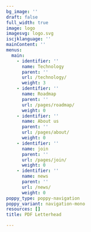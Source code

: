 ```yaml
---
bg_image: ''
draft: false
full_width: true
image: logo
imagesvg: logo.svg
iscjklanguage: ''
mainContent: ''
menus:
  main:
    - identifier: ''
      name: Technology
      parent: ''
      url: /technology/
      weight: 3
    - identifier: ''
      name: Roadmap
      parent: ''
      url: /pages/roadmap/
      weight: 0
    - identifier: ''
      name: About us
      parent: ''
      url: /pages/about/
      weight: 0
    - identifier: ''
      name: join
      parent: ''
      url: /pages/join/
      weight: 0
    - identifier: ''
      name: news
      parent: ''
      url: /news/
      weight: 0
poppy_type: poppy-navigation
poppy_variant: navigation-mono
resources: []
title: PDF Letterhead

---
```

